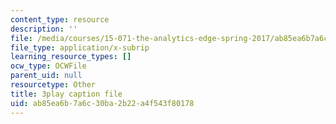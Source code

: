 ```yaml
---
content_type: resource
description: ''
file: /media/courses/15-071-the-analytics-edge-spring-2017/ab85ea6b7a6c30ba2b22a4f543f80178_cT3KA-QLEI0.srt
file_type: application/x-subrip
learning_resource_types: []
ocw_type: OCWFile
parent_uid: null
resourcetype: Other
title: 3play caption file
uid: ab85ea6b-7a6c-30ba-2b22-a4f543f80178
---
```

